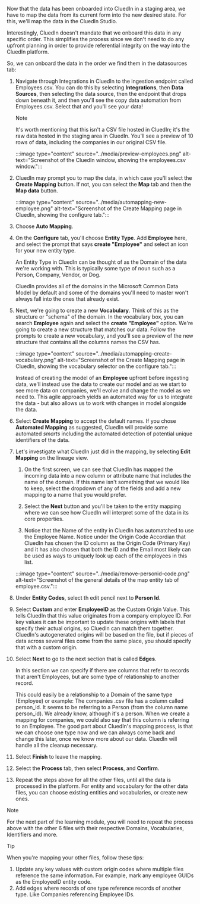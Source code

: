 Now that the data has been onboarded into CluedIn in a staging area, we have to map the data from its current form into the new desired state. For this, we'll map the data in the CluedIn Studio.

Interestingly, CluedIn doesn't mandate that we onboard this data in any specific order. This simplifies the process since we don't need to do any upfront planning in order to provide referential integrity on the way into the CluedIn platform.

So, we can onboard the data in the order we find them in the datasources tab:

1. Navigate through Integrations in CluedIn to the ingestion endpoint called Employees.csv. You can do this by selecting **Integrations**, then **Data Sources**, then selecting the data source, then the endpoint that drops down beneath it, and then you'll see the copy data automation from Employees.csv. Select that and you'll see your data!

    >[!NOTE]
    > It's worth mentioning that this isn't a CSV file hosted in CluedIn; it's the raw data hosted in the staging area in CluedIn. You'll see a preview of 10 rows of data, including the companies in our original CSV file.

    :::image type="content" source="../media/preview-employees.png" alt-text="Screenshot of the CluedIn window, showing the employees.csv window.":::

1. CluedIn may prompt you to map the data, in which case you'll select the **Create Mapping** button. If not, you can select the **Map** tab and then the **Map data** button.

    :::image type="content" source="../media/automapping-new-employee.png" alt-text="Screenshot of the Create Mapping page in CluedIn, showing the configure tab.":::

1. Choose **Auto Mapping**.

1. On the **Configure** tab, you'll choose **Entity Type**. Add **Employee** here, and select the prompt that says **create "Employee"** and select an icon for your new entity type.

    An Entity Type in CluedIn can be thought of as the Domain of the data we're working with. This is typically some type of noun such as a Person, Company, Vendor, or Dog.

    CluedIn provides all of the domains in the Microsoft Common Data Model by default and some of the domains you'll need to master won't always fall into the ones that already exist.

1. Next, we're going to create a new **Vocabulary**. Think of this as the structure or "schema" of the domain. In the vocabulary box, you can search **Employee** again and select the **create "Employee"** option. We're going to create a new structure that matches our data. Follow the prompts to create a new vocabulary, and you'll see a preview of the new structure that contains all the columns names the CSV has.

    :::image type="content" source="../media/automapping-create-vocabulary.png" alt-text="Screenshot of the Create Mapping page in CluedIn, showing the vocabulary selector on the configure tab.":::

    Instead of creating the model of an **Employee** upfront before ingesting data, we'll instead use the data to create our model and as we start to see more data on companies, we'll evolve and change the model as we need to. This agile approach yields an automated way for us to integrate the data - but also allows us to work with changes in model alongside the data.

1. Select **Create Mapping** to accept the default names. If you chose **Automated Mapping** as suggested, CluedIn will provide some automated *smarts* including the automated detection of potential unique identifiers of the data.

1. Let's investigate what CluedIn just did in the mapping, by selecting **Edit Mapping** on the lineage view.

    1. On the first screen, we can see that CluedIn has mapped the incoming data into a new column or attribute name that includes the name of the domain. If this name isn't something that we would like to keep, select the dropdown of any of the fields and add a new mapping to a name that you would prefer.

    1. Select the **Next** button and you'll be taken to the entity mapping where we can see how CluedIn will interpret some of the data in its core properties.

    1. Notice that the Name of the entity in CluedIn has automatched to use the Employee Name. Notice under the Origin Code Accordian that CluedIn has chosen the ID column as the Origin Code (Primary Key) and it has also chosen that both the ID and the Email most likely can be used as ways to uniquely look up each of the employees in this list.

    :::image type="content" source="../media/remove-personid-code.png" alt-text="Screenshot of the general details of the map entity tab of employee.csv.":::

1. Under **Entity Codes**, select th edit pencil next to **Person Id**.
1. Select **Custom** and enter **EmployeeID** as the Custom Origin Value.
    This tells CluedIn that this value originates from a company employee ID. For key values it can be important to update these origins with labels that specify their actual origins, so CluedIn can match them together. CluedIn's autogenerated origins will be based on the file, but if pieces of data across several files come from the same place, you should specify that with a custom origin.

1. Select **Next** to go to the next section that is called **Edges**.

    In this section we can specify if there are columns that refer to records that aren't Employees, but are some type of relationship to another record.

    This could easily be a relationship to a Domain of the same type (Employee) or example:
    The companies .csv file has a column called person_id. It seems to be referring to a Person (from the column name person_id). We already know, although it's a person. When we create a mapping for companies, we could also say that this column is referring to an Employee. The good part about CluedIn's mapping process, is that we can choose one type now and we can always come back and change this later, once we know more about our data. CluedIn will handle all the cleanup necessary.

1. Select **Finish** to leave the mapping.

1. Select the **Process** tab, then select **Process**, and **Confirm**.

1. Repeat the steps above for all the other files, until all the data is processed in the platform. For entity and vocabulary for the other data files, you can choose existing entities and vocabularies, or create new ones.

>[!NOTE]
> For the next part of the learning module, you will need to repeat the process above with the other 6 files with their respective Domains, Vocabularies, Identifiers and more.

>[!TIP]
> When you're mapping your other files, follow these tips:
>1. Update any key values with custom origin codes where multiple files reference the same information. For example, mark any employee GUIDs as the EmployeeID entity code.
>1. Add edges where records of one type reference records of another type. Like Companies referencing Employee IDs.
